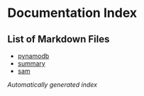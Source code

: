 # Documentation Index

## List of Markdown Files
- [pynamodb](pynamodb.md)
- [summary](summary.md)
- [sam](sam.md)

*Automatically generated index*

